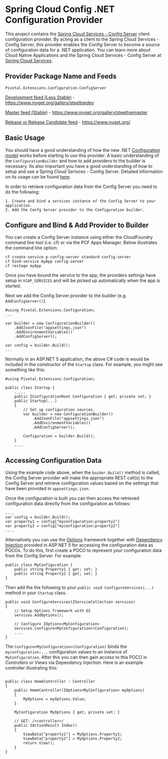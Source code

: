 # Spring Cloud Config .NET Configuration Provider

This project contains the [Spring Cloud Services - Config Server](http://docs.pivotal.io/spring-cloud-services/config-server/) client configuration provider.  By acting as a client to the Spring Cloud Services - Config Server, this provider enables the Config Server to become a source of configuration data for a .NET application.  You can learn more about Cloud Native Applications and the Spring Cloud Services - Config Server at [Spring Cloud Services](http://docs.pivotal.io/spring-cloud-services/index.html).

## Provider Package Name and Feeds

`Pivotal.Extensions.Configuration.ConfigServer`

[Development feed (Less Stable)](https://www.myget.org/gallery/steeltoedev) - https://www.myget.org/gallery/steeltoedev

[Master feed (Stable)](https://www.myget.org/gallery/steeltoemaster) - https://www.myget.org/gallery/steeltoemaster

[Release or Release Candidate feed](https://www.nuget.org/) - https://www.nuget.org/

## Basic Usage
You should have a good understanding of how the new .NET [Configuration model](http://docs.asp.net/en/latest/fundamentals/configuration.html) works before starting to use this provider. A basic understanding of the `ConfigurationBuilder` and how to add providers to the builder is necessary. Its also important you have a good understanding of how to setup and use a Spring Cloud Serivces - Config Server.  Detailed information on its usage can be found [here](http://docs.pivotal.io/spring-cloud-services/config-server/).

In order to retrieve configuration data from the Config Server you need to do the following:
```
1. Create and bind a services instance of the Config Server to your application.  
2. Add the Confg Server provider to the Configuration builder.
``` 
## Configure and Bind & Add Provider to Builder
You can create a Config Server instance using either the CloudFoundry command line tool (i.e. cf) or via the PCF Apps Manager. Below illustrates the command line option:
```
cf create-service p-config-server standard config-server
cf bind-service myApp config-server
cf restage myApp

```
Once you have bound the service to the app, the providers settings have setup in `VCAP_SERVICES` and will be picked up automatically when the app is started.

Next we add the Config Server provider to the builder (e.g. `AddConfigServer()`). 
```
#using Pivotal.Extensions.Configuration;
...

var builder = new ConfigurationBuilder()
    .AddJsonFile("appsettings.json")
    .AddEnvironmentVariables()                   
    .AddConfigServer();
          
var config = builder.Build();
...
```
Normally in an ASP.NET 5 application, the above C# code is would be included in the constructor of the `Startup` class. For example, you might see something like this:
```
#using Pivotal.Extensions.Configuration;

public class Startup {
    .....
    public IConfigurationRoot Configuration { get; private set; }
    public Startup(...)
    {
        // Set up configuration sources.
        var builder = new ConfigurationBuilder()
            .AddJsonFile("appsettings.json")
            .AddEnvironmentVariables()
            .AddConfigServer();

        Configuration = builder.Build();
    }
    ....
```
## Accessing Configuration Data
Using the example code above, when the `buider.Build()` method is called, the Config Server provider will make the appropriate REST call(s) to the Config Server and retrieve configuration values based on the settings that have been provided in `appsettings.json`.

Once the configuration is built you can then access the retrieved configuration data directly from the configuration as follows:
```
....
var config = builder.Build();
var property1 = config["myconfiguration:property1"]
var property2 = config["myconfiguration:property2"] 
....
```
Alternatively you can use the [Options](https://github.com/aspnet/Options) framework together with [Dependency Injection](http://docs.asp.net/en/latest/fundamentals/dependency-injection.html) provided in ASP.NET 5 for accessing the configuration data as POCOs.
To do this, first create a POCO to represent your configuration data from the Config Server. For example:
```
public class MyConfiguration {
    public string Property1 { get; set; }
    public string Property2 { get; set; }
}
```
Then add the the following to your `public void ConfigureServices(...)` method in your `Startup` class.
```
public void ConfigureServices(IServiceCollection services)
{
    // Setup Options framework with DI
    services.AddOptions();
    
    // Configure IOptions<MyConfiguration> 
    services.Configure<MyConfiguration>(Configuration);
    ....
}
```
The `Configure<MyConfiguration>(Configuration)` binds the `myconfiguration:...` configuration values to an instance of `MyConfiguration`. After this you can then gain access to this POCO in Controllers or Views via Dependency Injection.  Here is an example controller illustrating this:
```

public class HomeController : Controller
{
    public HomeController(IOptions<MyConfiguration> myOptions)
    {
        MyOptions = myOptions.Value;
    }

    MyConfiguration MyOptions { get; private set; }

    // GET: /<controller>/
    public IActionResult Index()
    {
        ViewData["property1"] = MyOptions.Property1;
        ViewData["property2"] = MyOptions.Property2;
        return View();
    }
}
```


